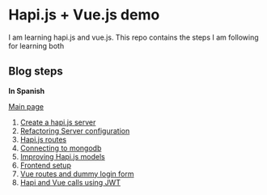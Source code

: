 # Hapi.js + Vue.js demo

I am learning hapi.js and vue.js. This repo contains the steps I am following for learning both

## Blog steps

**In Spanish**

[Main page](https://sentidoweb.com/2019/04/26/crear-aplicacion-web-con-hapi-js-vue-y-mongodb.php)
1. [Create a hapi.js server](https://sentidoweb.com/2019/04/27/hapi-jsvue-js-crear-servidor-backend.php)
2. [Refactoring Server configuration](https://sentidoweb.com/2019/04/29/hapi-jsvue-js-reorganizar-la-configuracion-del-servidor.php)
3. [Hapi.js routes](https://sentidoweb.com/2019/05/07/hapi-js-vue-js-empezando-con-las-routes.php)
4. [Connecting to mongodb](https://sentidoweb.com/2019/06/10/hapi-js-vue-js-accediendo-a-mongodb.php)
5. [Improving Hapi.js models](https://sentidoweb.com/2019/06/25/hapi-js-vue-js-modelos-mejorados.php)
6. [Frontend setup](https://sentidoweb.com/2019/07/16/hapi-js-vue-js-inicializar-el-frontend.php)
7. [Vue routes and dummy login form](https://sentidoweb.com/2019/08/17/hapi-js-vue-js-ejemplo-minimo-de-frontend-formulario-login.php)
8. [Hapi and Vue calls using JWT](https://sentidoweb.com/2019/09/01/hapi-js-vue-js-llamadas-autenticadas-al-servidor-con-jwt-login.php)
